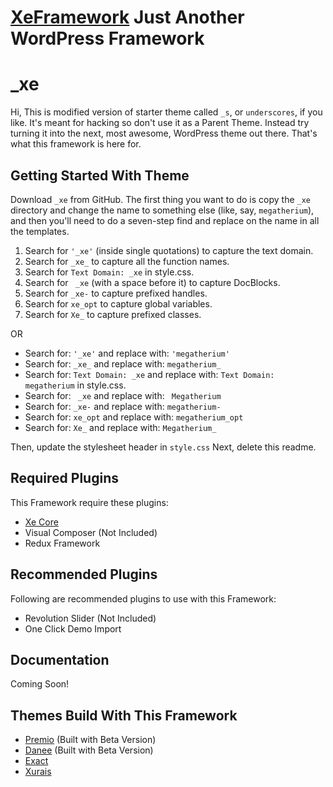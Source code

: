 # [XeFramework](http://xecreators.pk/) Just Another WordPress Framework

_xe
===

Hi, This is modified version of starter theme called `_s`, or `underscores`, if you like. It's meant for hacking so don't use it as a Parent Theme. Instead try turning it into the next, most awesome, WordPress theme out there. That's what this framework is here for.

Getting Started With Theme
--------------------------

Download `_xe` from GitHub. The first thing you want to do is copy the `_xe` directory and change the name to something else (like, say, `megatherium`), and then you'll need to do a seven-step find and replace on the name in all the templates.

1. Search for `'_xe'` (inside single quotations) to capture the text domain.
2. Search for `_xe_` to capture all the function names.
3. Search for `Text Domain: _xe` in style.css.
4. Search for <code>&nbsp;_xe</code> (with a space before it) to capture DocBlocks.
5. Search for `_xe-` to capture prefixed handles.
6. Search for `xe_opt` to capture global variables.
7. Search for `Xe_` to capture prefixed classes.

OR

* Search for: `'_xe'` and replace with: `'megatherium'`
* Search for: `_xe_` and replace with: `megatherium_`
* Search for: `Text Domain: _xe` and replace with: `Text Domain: megatherium` in style.css.
* Search for: <code>&nbsp;_xe</code> and replace with: <code>&nbsp;Megatherium</code>
* Search for: `_xe-` and replace with: `megatherium-`
* Search for: `xe_opt` and replace with: `megatherium_opt`
* Search for: `Xe_` and replace with: `Megatherium_`

Then, update the stylesheet header in `style.css` Next, delete this readme.

Required Plugins
----------------

This Framework require these plugins:

* [Xe Core](https://github.com/XeCreators/xe-core)
* Visual Composer (Not Included)
* Redux Framework 

Recommended Plugins
-------------------

Following are recommended plugins to use with this Framework:

* Revolution Slider (Not Included)
* One Click Demo Import

Documentation
-------------

Coming Soon!


Themes Build With This Framework
---------------------------------

* [Premio](http://demos.xecreators.pk/wp/premio/) (Built with Beta Version)
* [Danee](http://demos.xecreators.pk/wp/danee/) (Built with Beta Version)
* [Exact](http://demos.xecreators.pk/exact/)
* [Xurais](http://demos.xecreators.pk/xurais/)
